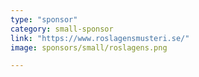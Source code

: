 ```yaml
---
type: "sponsor"
category: small-sponsor
link: "https://www.roslagensmusteri.se/"
image: sponsors/small/roslagens.png

---
```

